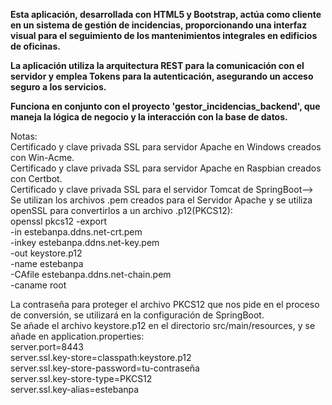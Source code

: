 <b>Esta aplicación, desarrollada con HTML5 y Bootstrap, actúa como cliente en un sistema de gestión de incidencias, proporcionando una interfaz visual para el seguimiento de los mantenimientos integrales en edificios de oficinas.

La aplicación utiliza la arquitectura REST para la comunicación con el servidor y emplea Tokens para la autenticación, asegurando un acceso seguro a los servicios.

Funciona en conjunto con el proyecto 'gestor_incidencias_backend', que maneja la lógica de negocio y la interacción con la base de datos.</b>


Notas:</BR>
Certificado y clave privada SSL para servidor Apache en Windows creados con Win-Acme.<BR>
Certificado y clave privada SSL para servidor Apache en Raspbian creados con Certbot.<BR>
Certificado y clave privada SSL para el servidor Tomcat de SpringBoot--> Se utilizan los archivos .pem creados para el Servidor Apache y se utiliza openSSL para convertirlos a un archivo .p12(PKCS12):</BR>
openssl pkcs12 -export \
  -in estebanpa.ddns.net-crt.pem \
  -inkey estebanpa.ddns.net-key.pem \
  -out keystore.p12 \
  -name estebanpa \
  -CAfile estebanpa.ddns.net-chain.pem \
  -caname root

La contraseña para proteger el archivo PKCS12 que nos pide en el proceso de conversión, se utilizará en la configuración de SpringBoot.<BR>
Se añade el archivo keystore.p12 en el directorio src/main/resources, y se añade en application.properties:<BR>
server.port=8443<BR>
server.ssl.key-store=classpath:keystore.p12<BR>
server.ssl.key-store-password=tu-contraseña<BR>
server.ssl.key-store-type=PKCS12<BR>
server.ssl.key-alias=estebanpa


